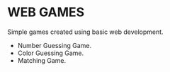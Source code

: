 # WEB GAMES

Simple games created using basic web development.
- Number Guessing Game.
- Color Guessing Game.
- Matching Game.
